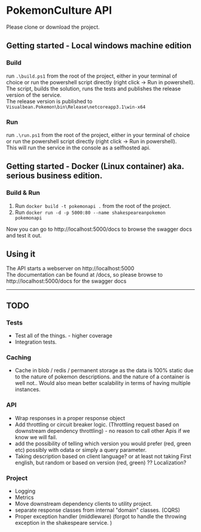 # PokemonCulture API
Please clone or download the project.

## Getting started - Local windows machine edition
### Build
run `.\build.ps1` from the root of the project, either in your terminal of choice or run the powershell script directly (right click -> Run in powershell).  
The script, builds the solution, runs the tests and publishes the release version of the service.  
The release version is published to `Visualbean.Pokemon\bin\Release\netcoreapp3.1\win-x64`  

### Run
run ```.\run.ps1``` from the root of the project, either in your terminal of choice or run the powershell script directly (right click -> Run in powershell).  
This will run the service in the console as a selfhosted api.  

## Getting started - Docker (Linux container) aka. serious business edition.

### Build & Run
1. Run `docker build -t pokemonapi .` from the root of the project.    
2. Run `docker run -d -p 5000:80 --name shakespeareanpokemon pokemonapi`  

Now you can go to http://localhost:5000/docs to browse the swagger docs and test it out.


## Using it
The API starts a webserver on http://localhost:5000  
The documentation can be found at /docs, so please browse to http://localhost:5000/docs for the swagger docs  

---

## TODO
### Tests

- Test all of the things. - higher coverage
- Integration tests.

### Caching

- Cache in blob / redis / permanent storage as the data is 100% static due to the nature of pokemon descriptions. and the nature of a container is well not.. Would also mean better scalability in terms of having multiple instances.

### API

- Wrap responses in a proper response object
- Add throttling or  circuit breaker logic. (Throttling request based on downstream dependency throttling) - no reason to call other Apis if we know we will fail.
- add the possibility of telling which version you would prefer (red, green etc) possibly with odata or simply a query parameter.
- Taking description based on client language? or at least not taking First english, but random or based on version (red, green) ?? Localization?

### Project

- Logging
- Metrics
- Move downstream dependency clients to utility project.
- separate response classes from internal "domain" classes. (CQRS)
- Proper exception handler (middleware) (forgot to handle the throwing exception in the shakespeare service. )
